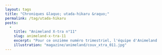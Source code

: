 ```yaml
---
layout: tags
title: "Chroniques &laquo; utada-hikaru &raquo;"
permalink: /tag/utada-hikaru
posts:
  -
    title: "Animeland X-tra n°11"
    slug: animeland-x-tra-11
    excerpt: "Pour ce onzième numéro trimestriel, l'équipe d'Animeland en version X-tra fait une fois encore la part belle à Wakfu avec un reportage dans les coulisses de la série animée.Au sommaire de ce numéro spécial fantasy, vous retrouverez également :- Hunter x Hunter- .hack//G.U. : le film- Clamp in Wonderland- une interview de Benjamin- un portrait"
    illustration: "magazine/animeland/couv_xtra_011.jpg"
---
```


